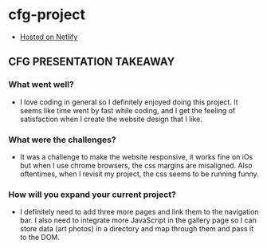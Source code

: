 # cfg-project

- [Hosted on Netlify](https://cfg-project.netlify.app)

## CFG PRESENTATION TAKEAWAY

### What went well?
- I love coding in general so I definitely enjoyed doing this project. It seems like time went by fast while coding, and I get the feeling of satisfaction when I create the website design that I like.

### What were the challenges?
- It was a challenge to make the website responsive, it works fine on iOs but when I use chrome browsers, the css margins are misaligned. Also oftentimes, when I revisit my project, the css seems to be running funny.

### How will you expand your current project?
- I definitely need to add three more pages and link them to the navigation bar. I also need to integrate more JavaScript in the gallery page so I can store data (art photos) in a directory and map through them and pass it to the DOM. 

